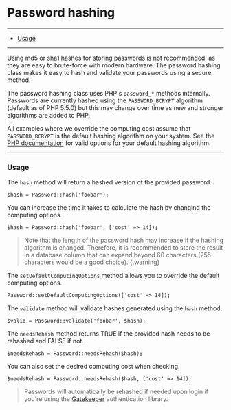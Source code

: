 # Password hashing

--------------------------------------------------------

* [Usage](#usage)

--------------------------------------------------------

Using md5 or sha1 hashes for storing passwords is not recommended, as they are easy to brute-force with modern hardware. The password hashing class makes it easy to hash and validate your passwords using a secure method.

The password hashing class uses PHP's ```password_*``` methods internally. Passwords are currently hashed using the ```PASSWORD_BCRYPT``` algorithm (default as of PHP 5.5.0) but this may change over time as new and stronger algorithms are added to PHP.

All examples where we override the computing cost assume that ```PASSWORD_BCRYPT``` is the default hashing algorithm on your system. See the [PHP documentation](http://php.net/manual/en/function.password-hash.php) for valid options for your default hashing algorithm.

--------------------------------------------------------

<a id="usage"></a>

### Usage

The ```hash``` method will return a hashed version of the provided password.

	$hash = Password::hash('foobar');

You can increase the time it takes to calculate the hash by changing the computing options.

	$hash = Password::hash('foobar', ['cost' => 14]);

> Note that the length of the password hash may increase if the hashing algorithm is changed. Therefore, it is recommended to store the result in a database column that can expand beyond 60 characters (255 characters would be a good choice).
{.warning}

The ```setDefaultComputingOptions``` method allows you to override the default computing options.

	Password::setDefaultComputingOptions(['cost' => 14]);

The ```validate``` method will validate hashes generated using the ```hash``` method.

	$valid = Password::validate('foobar', $hash);

The ```needsRehash``` method returns TRUE if the provided hash needs to be rehashed and FALSE if not.

	$needsRehash = Password::needsRehash($hash);

You can also set the desired computing cost when checking.

	$needsRehash = Password::needsRehash($hash, ['cost' => 14]);

> Passwords will automatically be rehashed if needed upon login if you're using the [Gatekeeper](:base_url:/docs/:version:/security:authentication) authentication library.
